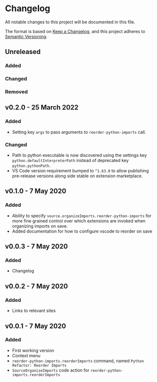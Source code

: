 # Changelog

All notable changes to this project will be documented in this file.

The format is based on [Keep a Changelog](https://keepachangelog.com/en/1.0.0/),
and this project adheres to [Semantic Versioning](https://semver.org/spec/v2.0.0.html).

## Unreleased

### Added

### Changed

### Removed

## v0.2.0 - 25 March 2022

### Added

-   Setting key `args` to pass arguments to `reorder-python-imports` call.

### Changed

-   Path to python executable is now discovered using the settings key
    `python.defaultInterpreterPath` instead of deprecated key
    `python.pythonPath`.
-   VS Code version requirement bumped to `^1.63.0` to allow publishing
    pre-release versions along side stable on extension marketplace.

## v0.1.0 - 7 May 2020

### Added

-   Ability to specify `source.organizeImports.reorder-python-imports` for more fine
    grained control over which extensions are invoked when organizing imports on save.
-   Added documentation for how to configure vscode to reorder on save

## v0.0.3 - 7 May 2020

### Added

-   Changelog

## v0.0.2 - 7 May 2020

### Added

-   Links to relevant sites

## v0.0.1 - 7 May 2020

### Added

-   First working version
-   Context menu
-   `reorder-python-imports.reorderImports` command, named
    `Python Refactor: Reorder Imports`
-   `SourceOrganizeImports` code action for `reorder-python-imports.reorderImports`
